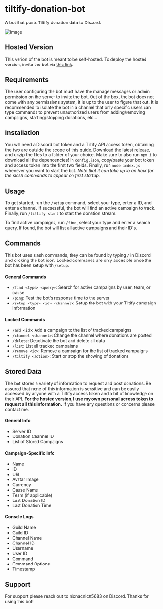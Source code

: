 # tiltify-donation-bot
A bot that posts Tiltify donation data to Discord.

![image](https://user-images.githubusercontent.com/39160563/125010924-7d006b00-e035-11eb-9884-6364a79f8532.png)


## Hosted Version
This verion of the bot is meant to be self-hosted. To deploy the hosted version, invite the bot via [this link](https://discord.com/api/oauth2/authorize?client_id=815284001618395238&permissions=2147560448&scope=bot%20applications.commands).

## Requirements
The user configuring the bot must have the manage messages or admin permission on the server to invite the bot. Out of the box, the bot does not come with any permissions system, it is up to the user to figure that out. It is recommended to isolate the bot in a channel that only specific users can type commands to prevent unauthorized users from adding/removing campaigns, starting/stopping donations, etc...

## Installation
You will need a Discord bot token and a Tiltify API access token, obtaining the two are outside the scope of this guide. Download the latest [release](https://github.com/nicnacnic/tiltify-donation-bot/releases), and unzip the files to a folder of your choice. Make sure to also run `npm i` to download all the dependencies! In `config.json`, copy/paste your bot token and access token into the first two fields. Finally, run `node index.js` whenever you want to start the bot. *Note that it can take up to an hour for the slash commands to appear on first startup.*

## Usage
To get started, run the `/setup` command, select your type, enter a ID, and enter a channel. If sucsessful, the bot will find an active campaign to track. Finally, run `/tiltify start` to start the donation stream.

To find active campaigns, run `/find`, select your type and enter a search query. If found, the bot will list all active campaigns and their ID's.

## Commands
This bot uses slash commands, they can be found by typing `/` in Discord and clicking the bot icon. Locked commands are only accesible once the bot has been setup with `/setup`.

#### General Commands
- `/find <type> <query>`: Search for active campaigns by user, team, or cause
- `/ping`: Test the bot's response time to the server
- `/setup <type> <id> <channel>`: Setup the bot with your Tiltify campaign information

#### Locked Commands
- `/add <id>`: Add a campaign to the list of tracked campaigns
- `/channel <channel>`: Change the channel where donations are posted
- `/delete`: Deactivate the bot and delete all data
- `/list`: List all tracked campaigns
- `/remove <id>`: Remove a campaign for the list of tracked campaigns
- `/tiltify <action>`: Start or stop the showing of donations

## Stored Data
The bot stores a variety of information to request and post donations. Be assured that none of this information is sensitive and can be easily accessed by anyone with a Tiltify access token and a bit of knowledge on their API. **For the hosted version, I use my own personal access token to request all this information.** If you have any questions or concerns please contact me.

#### General Info
- Server ID
- Donation Channel ID
- List of Stored Campaigns

#### Campaign-Specific Info
- Name
- ID
- URL
- Avatar Image
- Currency
- Cause Name
- Team (if applicable)
- Last Donation ID
- Last Donation Time

#### Console Logs
- Guild Name
- Guild ID
- Channel Name
- Channel ID
- Username
- User ID
- Command
- Command Options
- Timestamp

## Support
For support please reach out to nicnacnic#5683 on Discord. Thanks for using this bot!
